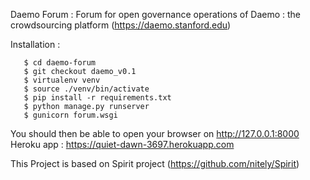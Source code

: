 Daemo Forum : Forum for open governance operations of Daemo : the crowdsourcing platform (https://daemo.stanford.edu)

Installation :    
 ```
    $ cd daemo-forum
    $ git checkout daemo_v0.1
    $ virtualenv venv
    $ source ./venv/bin/activate
    $ pip install -r requirements.txt
    $ python manage.py runserver
    $ gunicorn forum.wsgi
```

You should then be able to open your browser on http://127.0.0.1:8000
Heroku app : https://quiet-dawn-3697.herokuapp.com

This Project is based on Spirit project (https://github.com/nitely/Spirit)
